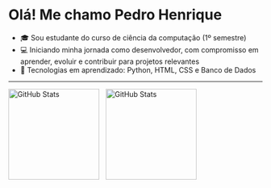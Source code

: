 # Olá! Me chamo Pedro Henrique
- 🎓 Sou estudante do curso de ciência da computação (1º semestre)
- 💻 Iniciando minha jornada como desenvolvedor, com compromisso em aprender, evoluir e contribuir para projetos relevantes
- 🧠 Tecnologias em aprendizado: Python, HTML, CSS e Banco de Dados<div>
----------------------------------------------------------------------------------------------------------------------------------
 
  <p>
  <img 
    align="left" 
    alt="GitHub Stats" 
    height="180" 
    style="padding-right: 10px;" 
    src="https://github-readme-stats.vercel.app/api?username=pedrotelesss&show_icons=true&theme=tokyonight&include_all_commits=true&locale=pt-br" 
  />

<img 
      align="left" 
      alt="GitHub Stats" 
      height="180" 
      src="https://github-readme-stats.vercel.app/api/top-langs/?username=pedrotelesss&theme=tokyonight&layout=compact&custom_title=Tecnologias&langs_count=9" 
  />

</p>


